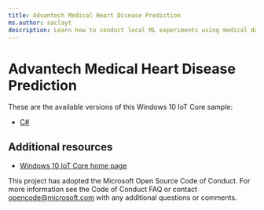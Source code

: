 ```yaml
---
title: Advantech Medical Heart Disease Prediction
ms.author: saclayt
description: Learn how to conduct local ML experiments using medical data.
---
```


# Advantech Medical Heart Disease Prediction

These are the available versions of this Windows 10 IoT Core sample:

*	[C#](HeartDisease/HeartDiseasePrediction-CS/README.md)

## Additional resources
* [Windows 10 IoT Core home page](https://developer.microsoft.com/en-us/windows/iot/)

This project has adopted the Microsoft Open Source Code of Conduct. For more information see the Code of Conduct FAQ or contact <opencode@microsoft.com> with any additional questions or comments.
